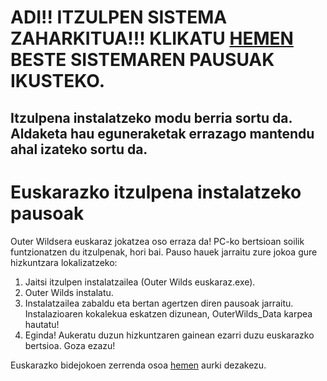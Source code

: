 # **ADI!! ITZULPEN SISTEMA ZAHARKITUA!!! KLIKATU [HEMEN](https://github.com/Eztainu/OW_Euskaraz_Mod/blob/main/README.md) BESTE SISTEMAREN PAUSUAK IKUSTEKO.** 
## Itzulpena instalatzeko modu berria sortu da. Aldaketa hau eguneraketak errazago mantendu ahal izateko sortu da.  

# Euskarazko itzulpena instalatzeko pausoak

Outer Wildsera euskaraz jokatzea oso erraza da! PC-ko bertsioan soilik funtzionatzen du itzulpenak, hori bai. Pauso hauek jarraitu zure jokoa gure hizkuntzara lokalizatzeko:

1. Jaitsi itzulpen instalatzailea (Outer Wilds euskaraz.exe).
2. Outer Wilds instalatu.
3. Instalatzailea zabaldu eta bertan agertzen diren pausoak jarraitu. Instalazioaren kokalekua eskatzen dizunean, OuterWilds_Data karpea hautatu!
4. Eginda! Aukeratu duzun hizkuntzaren gainean ezarri duzu euskarazko bertsioa. Goza ezazu!

Euskarazko bidejokoen zerrenda osoa [hemen](https://gamerauntsia.eus/jokoak/euskarazko-bideojokoak/) aurki dezakezu.
